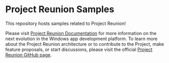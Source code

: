 # Project Reunion Samples

This repository hosts samples related to Project Reunion! 

Please visit [Project Reunion Documentation](https://docs.microsoft.com/en-us/windows/apps/project-reunion) for more information on the next evolution in the Windows app development platform. To learn more about the Project Reunion architecture or to contribute to the Project, make feature proposals, or start discussions, please visit the official [Project Reunion GitHub page](https://github.com/microsoft/ProjectReunion).